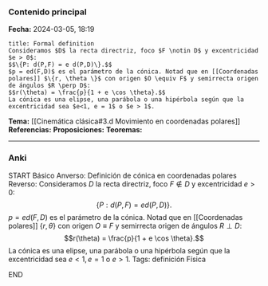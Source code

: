 ### Contenido principal

**Fecha:** 2024-03-05, 18:19

```ad-formal
title: Formal definition
Consideramos $D$ la recta directriz, foco $F \notin D$ y excentricidad $e > 0$:
$$\{P: d(P,F) = e d(P,D)\}.$$
$p = ed(F,D)$ es el parámetro de la cónica. Notad que en [[Coordenadas polares]] $\{r, \theta \}$ con origen $O \equiv F$ y semirrecta origen de ángulos $R \perp D$:
$$r(\theta) = \frac{p}{1 + e \cos \theta}.$$
La cónica es una elipse, una parábola o una hipérbola según que la excentricidad sea $e<1, e = 1$ o $e > 1$.
```

**Tema:** [[Cinemática clásica#3.d Movimiento en coordenadas polares]]
**Referencias:**
**Proposiciones:**
**Teoremas:**

---
### Anki

START
Básico
Anverso: Definición de cónica en coordenadas polares
Reverso: Consideramos $D$ la recta directriz, foco $F \notin D$ y excentricidad $e > 0$:
$$\{P: d(P,F) = e d(P,D)\}.$$
$p = ed(F,D)$ es el parámetro de la cónica. Notad que en [[Coordenadas polares]] $\{r, \theta \}$ con origen $O \equiv F$ y semirrecta origen de ángulos $R \perp D$:
$$r(\theta) = \frac{p}{1 + e \cos \theta}.$$
La cónica es una elipse, una parábola o una hipérbola según que la excentricidad sea $e<1, e = 1$ o $e > 1$.
Tags: definición Física
<!--ID: 1709662402681-->
END